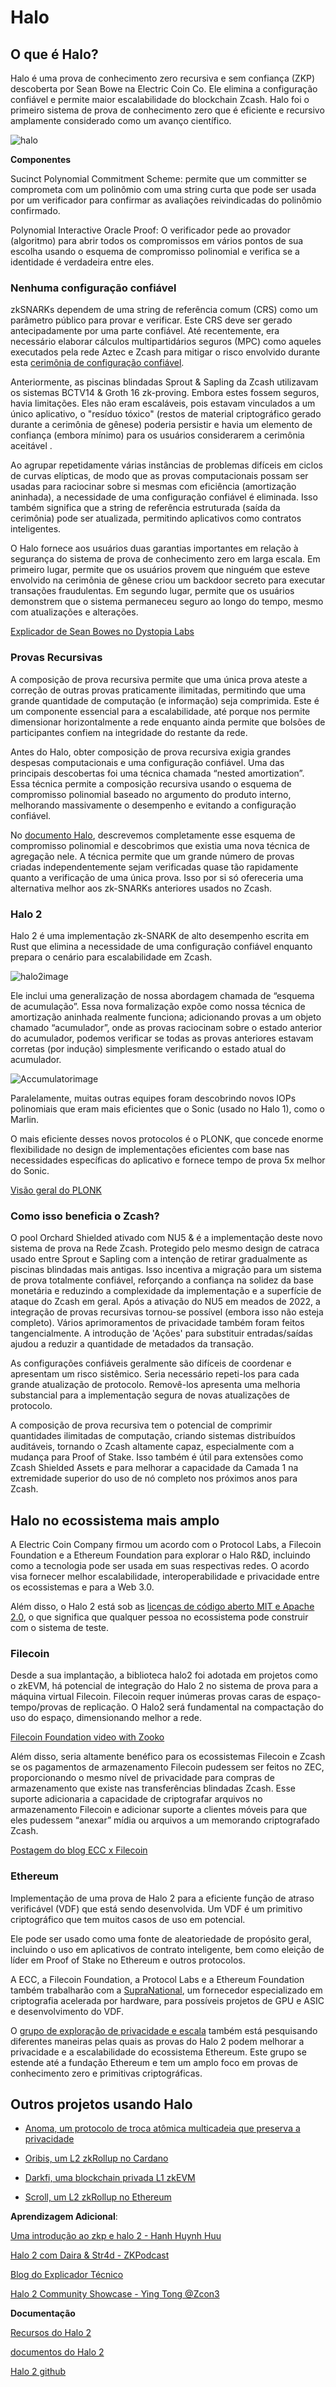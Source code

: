 # Halo


## O que é Halo?

Halo é uma prova de conhecimento zero recursiva e sem confiança (ZKP) descoberta por Sean Bowe na Electric Coin Co. Ele elimina a configuração confiável e permite maior escalabilidade do blockchain Zcash. Halo foi o primeiro sistema de prova de conhecimento zero que é eficiente e recursivo amplamente considerado como um avanço científico.

![halo](https://electriccoin.co/wp-content/uploads/2021/01/Halo-on-Z-1440x720.png "halo")


**Componentes**

Sucinct Polynomial Commitment Scheme: permite que um committer se comprometa com um polinômio com uma string curta que pode ser usada por um verificador para confirmar as avaliações reivindicadas do polinômio confirmado.

Polynomial Interactive Oracle Proof: O verificador pede ao provador (algoritmo) para abrir todos os compromissos em vários pontos de sua escolha usando o esquema de compromisso polinomial e verifica se a identidade é verdadeira entre eles.


### Nenhuma configuração confiável

zkSNARKs dependem de uma string de referência comum (CRS) como um parâmetro público para provar e verificar. Este CRS deve ser gerado antecipadamente por uma parte confiável. Até recentemente, era necessário elaborar cálculos multipartidários seguros (MPC) como aqueles executados pela rede Aztec e Zcash para mitigar o risco envolvido durante esta [cerimônia de configuração confiável](https://zkproof.org/2021/06/30/setup-cerimônias/amp/).

Anteriormente, as piscinas blindadas Sprout & Sapling da Zcash utilizavam os sistemas BCTV14 & Groth 16 zk-proving. Embora estes fossem seguros, havia limitações. Eles não eram escaláveis, pois estavam vinculados a um único aplicativo, o "resíduo tóxico" (restos de material criptográfico gerado durante a cerimônia de gênese) poderia persistir e havia um elemento de confiança (embora mínimo) para os usuários considerarem a cerimônia aceitável .

Ao agrupar repetidamente várias instâncias de problemas difíceis em ciclos de curvas elípticas, de modo que as provas computacionais possam ser usadas para raciocinar sobre si mesmas com eficiência (amortização aninhada), a necessidade de uma configuração confiável é eliminada. Isso também significa que a string de referência estruturada (saída da cerimônia) pode ser atualizada, permitindo aplicativos como contratos inteligentes.

O Halo fornece aos usuários duas garantias importantes em relação à segurança do sistema de prova de conhecimento zero em larga escala. Em primeiro lugar, permite que os usuários provem que ninguém que esteve envolvido na cerimônia de gênese criou um backdoor secreto para executar transações fraudulentas. Em segundo lugar, permite que os usuários demonstrem que o sistema permaneceu seguro ao longo do tempo, mesmo com atualizações e alterações.

[Explicador de Sean Bowes no Dystopia Labs](https://www.youtube.com/watch?v=KdkVTEHUxgo)
 


### Provas Recursivas

A composição de prova recursiva permite que uma única prova ateste a correção de outras provas praticamente ilimitadas, permitindo que uma grande quantidade de computação (e informação) seja comprimida. Este é um componente essencial para a escalabilidade, até porque nos permite dimensionar horizontalmente a rede enquanto ainda permite que bolsões de participantes confiem na integridade do restante da rede.

Antes do Halo, obter composição de prova recursiva exigia grandes despesas computacionais e uma configuração confiável. Uma das principais descobertas foi uma técnica chamada “nested amortization”. Essa técnica permite a composição recursiva usando o esquema de compromisso polinomial baseado no argumento do produto interno, melhorando massivamente o desempenho e evitando a configuração confiável.

No [documento Halo](https://eprint.iacr.org/2019/1021.pdf), descrevemos completamente esse esquema de compromisso polinomial e descobrimos que existia uma nova técnica de agregação nele. A técnica permite que um grande número de provas criadas independentemente sejam verificadas quase tão rapidamente quanto a verificação de uma única prova. Isso por si só ofereceria uma alternativa melhor aos zk-SNARKs anteriores usados ​​no Zcash.


### Halo 2

Halo 2 é uma implementação zk-SNARK de alto desempenho escrita em Rust que elimina a necessidade de uma configuração confiável enquanto prepara o cenário para escalabilidade em Zcash.

![halo2image](https://electriccoin.co/wp-content/uploads/2020/09/Halo-puzzle-03-1024x517.jpg "halo2")

Ele inclui uma generalização de nossa abordagem chamada de “esquema de acumulação”. Essa nova formalização expõe como nossa técnica de amortização aninhada realmente funciona; adicionando provas a um objeto chamado “acumulador”, onde as provas raciocinam sobre o estado anterior do acumulador, podemos verificar se todas as provas anteriores estavam corretas (por indução) simplesmente verificando o estado atual do acumulador.

![Accumulatorimage](https://i.imgur.com/l4HrYgE.png "acumulador")

Paralelamente, muitas outras equipes foram descobrindo novos IOPs polinomiais que eram mais eficientes que o Sonic (usado no Halo 1), como o Marlin.

O mais eficiente desses novos protocolos é o PLONK, que concede enorme flexibilidade no design de implementações eficientes com base nas necessidades específicas do aplicativo e fornece tempo de prova 5x melhor do Sonic.

[Visão geral do PLONK](https://www.youtube.com/watch?v=P1JeN30RdwQ)


### Como isso beneficia o Zcash?

O pool Orchard Shielded ativado com NU5 & é a implementação deste novo sistema de prova na Rede Zcash. Protegido pelo mesmo design de catraca usado entre Sprout e Sapling com a intenção de retirar gradualmente as piscinas blindadas mais antigas. Isso incentiva a migração para um sistema de prova totalmente confiável, reforçando a confiança na solidez da base monetária e reduzindo a complexidade da implementação e a superfície de ataque do Zcash em geral. Após a ativação do NU5 em meados de 2022, a integração de provas recursivas tornou-se possível (embora isso não esteja completo). Vários aprimoramentos de privacidade também foram feitos tangencialmente. A introdução de 'Ações' para substituir entradas/saídas ajudou a reduzir a quantidade de metadados da transação.

As configurações confiáveis ​​geralmente são difíceis de coordenar e apresentam um risco sistêmico. Seria necessário repeti-los para cada grande atualização de protocolo. Removê-los apresenta uma melhoria substancial para a implementação segura de novas atualizações de protocolo.

A composição de prova recursiva tem o potencial de comprimir quantidades ilimitadas de computação, criando sistemas distribuídos auditáveis, tornando o Zcash altamente capaz, especialmente com a mudança para Proof of Stake. Isso também é útil para extensões como Zcash Shielded Assets e para melhorar a capacidade da Camada 1 na extremidade superior do uso de nó completo nos próximos anos para Zcash.


## Halo no ecossistema mais amplo

A Electric Coin Company firmou um acordo com o Protocol Labs, a Filecoin Foundation e a Ethereum Foundation para explorar o Halo R&D, incluindo como a tecnologia pode ser usada em suas respectivas redes. O acordo visa fornecer melhor escalabilidade, interoperabilidade e privacidade entre os ecossistemas e para a Web 3.0.

Além disso, o Halo 2 está sob as [licenças de código aberto MIT e Apache 2.0](https://github.com/zcash/halo2#readme), o que significa que qualquer pessoa no ecossistema pode construir com o sistema de teste.

### Filecoin

Desde a sua implantação, a biblioteca halo2 foi adotada em projetos como o zkEVM, há potencial de integração do Halo 2 no sistema de prova para a máquina virtual Filecoin. Filecoin requer inúmeras provas caras de espaço-tempo/provas de replicação. O Halo2 será fundamental na compactação do uso do espaço, dimensionando melhor a rede.

[Filecoin Foundation video with Zooko](https://www.youtube.com/watch?v=t4XOdagc9xw)

Além disso, seria altamente benéfico para os ecossistemas Filecoin e Zcash se os pagamentos de armazenamento Filecoin pudessem ser feitos no ZEC, proporcionando o mesmo nível de privacidade para compras de armazenamento que existe nas transferências blindadas Zcash. Esse suporte adicionaria a capacidade de criptografar arquivos no armazenamento Filecoin e adicionar suporte a clientes móveis para que eles pudessem “anexar” mídia ou arquivos a um memorando criptografado Zcash.

[Postagem do blog ECC x Filecoin](https://electriccoin.co/blog/ethereum-zcash-filecoin-collab/)

### Ethereum

Implementação de uma prova de Halo 2 para a eficiente função de atraso verificável (VDF) que está sendo desenvolvida. Um VDF é um primitivo criptográfico que tem muitos casos de uso em potencial.

Ele pode ser usado como uma fonte de aleatoriedade de propósito geral, incluindo o uso em aplicativos de contrato inteligente, bem como eleição de líder em Proof of Stake no Ethereum e outros protocolos.

A ECC, a Filecoin Foundation, a Protocol Labs e a Ethereum Foundation também trabalharão com a [SupraNational](https://www.supranational.net/), um fornecedor especializado em criptografia acelerada por hardware, para possíveis projetos de GPU e ASIC e desenvolvimento do VDF.

O [grupo de exploração de privacidade e escala](https://appliedzkp.org/) também está pesquisando diferentes maneiras pelas quais as provas do Halo 2 podem melhorar a privacidade e a escalabilidade do ecossistema Ethereum. Este grupo se estende até a fundação Ethereum e tem um amplo foco em provas de conhecimento zero e primitivas criptográficas.

## Outros projetos usando Halo

+ [Anoma, um protocolo de troca atômica multicadeia que preserva a privacidade](https://anoma.net/blog/an-introduction-to-zk-snark-plonkup)

+ [Oribis, um L2 zkRollup no Cardano](https://docs.orbisprotocol.com/orbis/technology/halo-2)

+ [Darkfi, uma blockchain privada L1 zkEVM](https://darkrenaissance.github.io/darkfi/architecture/architecture.html)

+ [Scroll, um L2 zkRollup no Ethereum](https://scroll.mirror.xyz/nDAbJbSIJdQIWqp9kn8J0MVS4s6pYBwHmK7keidQs-k)


**Aprendizagem Adicional**:

[Uma introdução ao zkp e halo 2 - Hanh Huynh Huu](https://www.youtube.com/watch?v=jDHWJLjQ9oA)

[Halo 2 com Daira & Str4d - ZKPodcast](https://www.youtube.com/watch?v=-lZH8T5i-K4)

[Blog do Explicador Técnico](https://electriccoin.co/blog/technical-explainer-halo-on-zcash/)

[Halo 2 Community Showcase - Ying Tong @Zcon3](https://www.youtube.com/watch?v=JJi2TT2Ahp0)

**Documentação**

[Recursos do Halo 2](https://github.com/adria0/awesome-halo2)

[documentos do Halo 2](https://zcash.github.io/halo2/)

[Halo 2 github](https://github.com/zcash/halo2)


